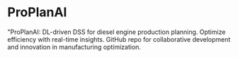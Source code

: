 # ProPlanAI
 "ProPlanAI: DL-driven DSS for diesel engine production planning. Optimize efficiency with real-time insights. GitHub repo for collaborative development and innovation in manufacturing optimization.
